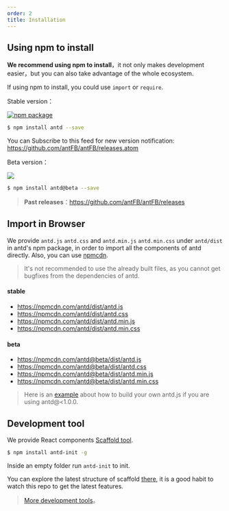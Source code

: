 ```yaml
---
order: 2
title: Installation
---
```


## Using npm to install

**We recommend using npm to install**，it not only makes development easier，but you can also take advantage of the whole ecosystem.


If using npm to install, you could use `import` or `require`.

Stable version：

[![npm package](http://img.shields.io/npm/v/antd.svg?style=flat-square)](https://www.npmjs.org/package/antd)

```bash
$ npm install antd --save
```

You can Subscribe to this feed for new version notification: https://github.com/antFB/antFB/releases.atom


Beta version：

[![](https://cnpmjs.org/badge/v/antd.svg?&tag=beta&subject=npm)](https://www.npmjs.org/package/antd)

```bash
$ npm install antd@beta --save
```

> **Past releases**：https://github.com/antFB/antFB/releases

## Import in Browser

We provide `antd.js` `antd.css` and `antd.min.js` `antd.min.css` under `antd/dist` in antd's npm package, in order to import all the components of antd directly. Also, you can use [npmcdn](https://npmcdn.com/).

> It's not recommended to use the already built files, as you cannot get bugfixes from the dependencies of antd.

#### stable

- https://npmcdn.com/antd/dist/antd.js
- https://npmcdn.com/antd/dist/antd.css
- https://npmcdn.com/antd/dist/antd.min.js
- https://npmcdn.com/antd/dist/antd.min.css

#### beta

- https://npmcdn.com/antd@beta/dist/antd.js
- https://npmcdn.com/antd@beta/dist/antd.css
- https://npmcdn.com/antd@beta/dist/antd.min.js
- https://npmcdn.com/antd@beta/dist/antd.min.css

> Here is an [example](https://github.com/ant-design/antd-init/tree/master/examples/build-antd-standalone) about how to build your own antd.js if you are using antd@<1.0.0.

## Development tool

We provide React components [Scaffold tool](https://github.com/ant-design/antd-init).

```bash
$ npm install antd-init -g
```

Inside an empty folder run `antd-init` to init.

You can explore the latest structure of scaffold [there]((https://github.com/ant-design/antd-init/tree/master/boilerplates)), it is a good habit to watch this repo to get the latest features.

> [More development tools](http://ant-tool.github.io/)。

